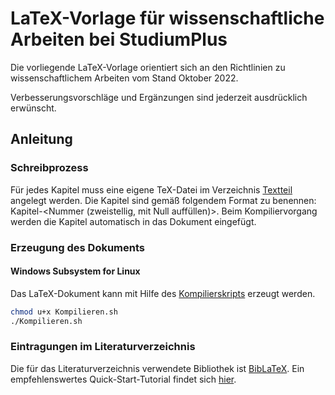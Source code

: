 # LaTeX-Vorlage für wissenschaftliche Arbeiten bei StudiumPlus
Die vorliegende LaTeX-Vorlage orientiert sich an den Richtlinien zu wissenschaftlichem Arbeiten vom Stand Oktober 2022.

Verbesserungsvorschläge und Ergänzungen sind jederzeit ausdrücklich erwünscht.

## Anleitung
### Schreibprozess
Für jedes Kapitel muss eine eigene TeX-Datei im Verzeichnis [Textteil](https://github.com/ari-diehl/StudiumPlus-LaTeX/tree/main/Textteil) angelegt werden.
Die Kapitel sind gemäß folgendem Format zu benennen: Kapitel-\<Nummer (zweistellig, mit Null auffüllen)\>.
Beim Kompiliervorgang werden die Kapitel automatisch in das Dokument eingefügt.
### Erzeugung des Dokuments
#### Windows Subsystem for Linux
Das LaTeX-Dokument kann mit Hilfe des [Kompilierskripts](https://github.com/ari-diehl/StudiumPlus-LaTeX/blob/main/Kompilieren.sh) erzeugt werden.
```bash
chmod u+x Kompilieren.sh
./Kompilieren.sh
```

### Eintragungen im Literaturverzeichnis
Die für das Literaturverzeichnis verwendete Bibliothek ist [BibLaTeX](https://ctan.org/pkg/biblatex?lang=en). Ein empfehlenswertes Quick-Start-Tutorial findet sich [hier](https://en.wikibooks.org/wiki/LaTeX/Bibliographies_with_biblatex_and_biber).